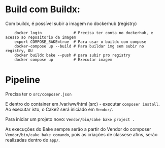 
# Build com Buildx: 
Com buildx, é possível subir a imagem no dockerhub (registry)

```shell
    docker login              # Precisa ter conta no dockerhub, e acesso ao repositorio da imagem
    export COMPOSE_BAKE=true  # Para usar o buildx com compose
    docker-compose up --build # Para buildar img sem subir no registry, OU
    docker buildx bake --push # para subir pro registry
    docker compose up         # Executar imagem
```


# Pipeline

Precisa ter o `src/composer.json`

E dentro do container em /var/ww/html (src) - executar `composer install`. Ao executar isto, o Cake2 será iniciado em `Vendor/`.

Para iniciar um projeto novo: `Vendor/bin/cake bake project .`





As execuções do Bake sempre serão a partir do Vendor do composer `Vendor/bin/cake bake comando`, pois as criações de classese afins, serão realizadas dentro de `app/`.


